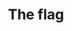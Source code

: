 ---
pid: llp214
title: The flag
location_transcription: 10st
coordinates: "[-75.156041274958, 39.954510477205]"
zipcode: 
gen_neighborhood: 
neighborhood: 
outside_phl: 
age: '12'
age_range: 6-13
instagram: 
image_file_name: llp_214.jpg
proposal_transcription: 
topic: History,Freedom
topic_summary: 0, 0
type: Image
keywords_other: flag
credit: Kyla Harris
image_labels: 
twitter: 
facebook: 
permalink: "/monuments/llp214/"
layout: item-page
---